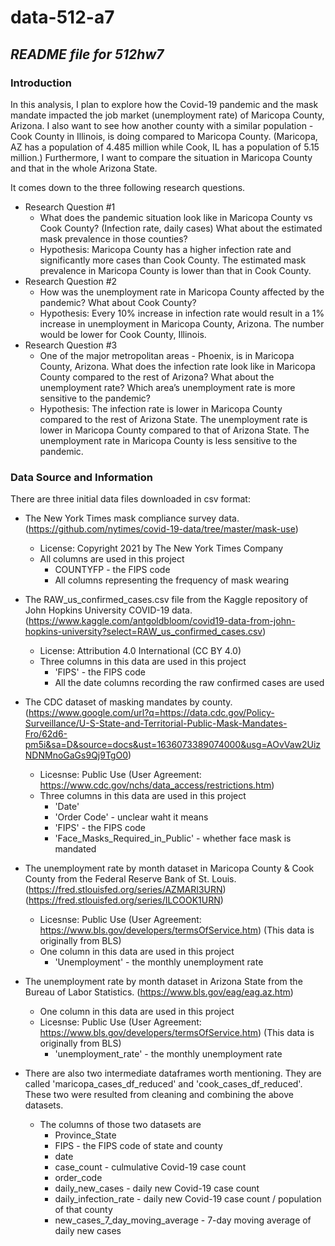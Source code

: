 # data-512-a7
*README file for 512hw7*
---

### Introduction <br>
In this analysis, I plan to explore how the Covid-19 pandemic and the mask mandate impacted the job market (unemployment rate) of Maricopa County, Arizona. I also want to see how another county with a similar population - Cook County in Illinois, is doing compared to Maricopa County. (Maricopa, AZ has a population of 4.485 million while Cook, IL has a population of 5.15 million.) Furthermore, I want to compare the situation in Maricopa County and that in the whole Arizona State.

It comes down to the three following research questions.
- Research Question #1
  - What does the pandemic situation look like in Maricopa County vs Cook County? (Infection rate, daily cases) What about the estimated mask prevalence in those counties?
  - Hypothesis: Maricopa County has a higher infection rate and significantly more cases than Cook County. The estimated mask prevalence in Maricopa County is lower than that in Cook County.
- Research Question #2
  - How was the unemployment rate in Maricopa County affected by the pandemic? What about Cook County?
  - Hypothesis: Every 10% increase in infection rate would result in a 1% increase in unemployment in Maricopa County, Arizona. The number would be lower for Cook County, Illinois.
- Research Question #3
  - One of the major metropolitan areas - Phoenix, is in Maricopa County, Arizona. What does the infection rate look like in Maricopa County compared to the rest of Arizona? What about the unemployment rate? Which area’s unemployment rate is more sensitive to the pandemic?
  - Hypothesis: The infection rate is lower in Maricopa County compared to the rest of Arizona State. The unemployment rate is lower in Maricopa County compared to that of Arizona State. The unemployment rate in Maricopa County is less sensitive to the pandemic.


### Data Source and Information <br>
There are three initial data files downloaded in csv format:<br>
- The New York Times mask compliance survey data. (https://github.com/nytimes/covid-19-data/tree/master/mask-use)
  - License: Copyright 2021 by The New York Times Company
  - All columns are used in this project
    - COUNTYFP - the FIPS code
    - All columns representing the frequency of mask wearing
- The RAW_us_confirmed_cases.csv file from the Kaggle repository of John Hopkins University COVID-19 data.(https://www.kaggle.com/antgoldbloom/covid19-data-from-john-hopkins-university?select=RAW_us_confirmed_cases.csv)
  - License: Attribution 4.0 International (CC BY 4.0)
  - Three columns in this data are used in this project
    - 'FIPS' - the FIPS code 
    - All the date columns recording the raw confirmed cases are used
- The CDC dataset of masking mandates by county. (https://www.google.com/url?q=https://data.cdc.gov/Policy-Surveillance/U-S-State-and-Territorial-Public-Mask-Mandates-Fro/62d6-pm5i&sa=D&source=docs&ust=1636073389074000&usg=AOvVaw2UizNDNMnoGaGs9Qj9TgO0)
  - Licesnse: Public Use (User Agreement: https://www.cdc.gov/nchs/data_access/restrictions.htm)
  - Three columns in this data are used in this project
    - 'Date'
    - 'Order Code' - unclear waht it means
    - 'FIPS' - the FIPS code 
    - 'Face_Masks_Required_in_Public' - whether face mask is mandated

- The unemployment rate by month dataset in Maricopa County & Cook County from the Federal Reserve Bank of St. Louis. (https://fred.stlouisfed.org/series/AZMARI3URN) (https://fred.stlouisfed.org/series/ILCOOK1URN)
    - Licesnse: Public Use (User Agreement: https://www.bls.gov/developers/termsOfService.htm) (This data is originally from BLS)
    - One column in this data are used in this project
      - 'Unemployment' - the monthly unemployment rate

- The unemployment rate by month dataset in Arizona State from the Bureau of Labor Statistics. (https://www.bls.gov/eag/eag.az.htm)
    - One column in this data are used in this project
    - Licesnse: Public Use (User Agreement: https://www.bls.gov/developers/termsOfService.htm) (This data is originally from BLS)
      - 'unemployment_rate' - the monthly unemployment rate

- There are also two intermediate dataframes worth mentioning. They are called 'maricopa_cases_df_reduced' and 'cook_cases_df_reduced'. These two were resulted from cleaning and combining the above datasets.
    - The columns of those two datasets are
      - Province_State
      - FIPS - the FIPS code of state and county
      - date
      - case_count - culmulative Covid-19 case count
      - order_code
      - daily_new_cases - daily new Covid-19 case count
      - daily_infection_rate - daily new Covid-19 case count / population of that county
      - new_cases_7_day_moving_average - 7-day moving average of daily new cases
